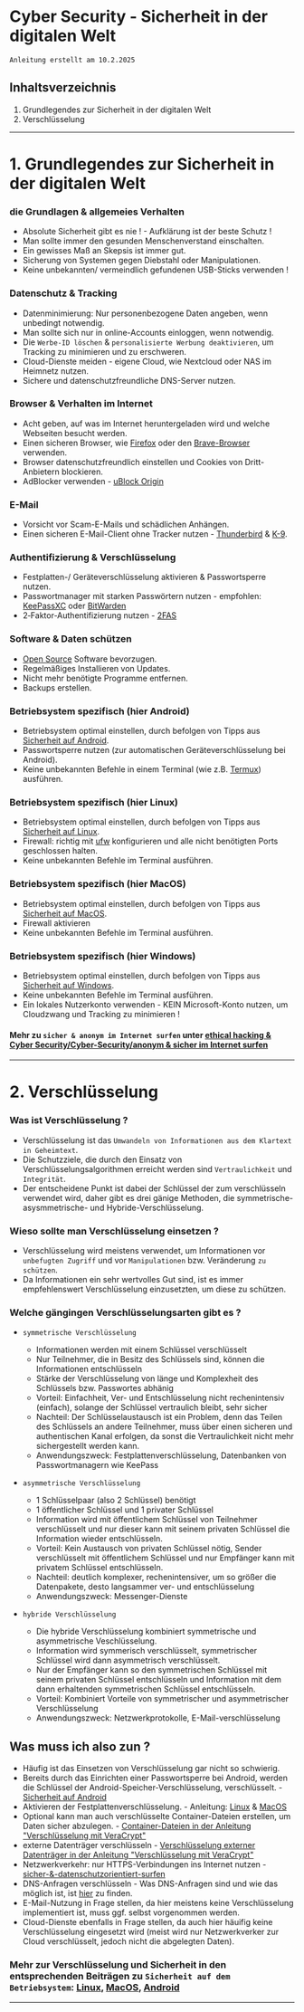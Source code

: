 # Cyber Security - Sicherheit in der digitalen Welt

`Anleitung erstellt am 10.2.2025`


## Inhaltsverzeichnis
1. Grundlegendes zur Sicherheit in der digitalen Welt
2. Verschlüsselung





----------------------------------------------------------------------------------------------------------------


# 1. Grundlegendes zur Sicherheit in der digitalen Welt

### die Grundlagen & allgemeies Verhalten
- Absolute Sicherheit gibt es nie ! - Aufklärung ist der beste Schutz !
- Man sollte immer den gesunden Menschenverstand einschalten.
- Ein gewisses Maß an Skepsis ist immer gut.
- Sicherung von Systemen gegen Diebstahl oder Manipulationen.
- Keine unbekannten/ vermeindlich gefundenen USB-Sticks verwenden !

### Datenschutz & Tracking
- Datenminimierung: Nur personenbezogene Daten angeben, wenn unbedingt notwendig.
- Man sollte sich nur in online-Accounts einloggen, wenn notwendig.
- Die `Werbe-ID löschen` & `personalisierte Werbung deaktivieren`, um Tracking zu minimieren und zu erschweren.
- Cloud-Dienste meiden - eigene Cloud, wie Nextcloud oder NAS im Heimnetz nutzen.
- Sichere und datenschutzfreundliche DNS-Server nutzen.

### Browser & Verhalten im Internet
- Acht geben, auf was im Internet heruntergeladen wird und welche Webseiten besucht werden.
- Einen sicheren Browser, wie [Firefox](https://www.mozilla.org/de/firefox/new/) oder den [Brave-Browser](https://brave.com/de/) verwenden.
- Browser datenschutzfreundlich einstellen und Cookies von Dritt-Anbietern blockieren.
- AdBlocker verwenden - [uBlock Origin](https://ublockorigin.com/de)

### E-Mail
- Vorsicht vor Scam-E-Mails und schädlichen Anhängen.
- Einen sicheren E-Mail-Client ohne Tracker nutzen - [Thunderbird](https://www.thunderbird.net/de/) & [K-9](https://k9mail.app/).

### Authentifizierung & Verschlüsselung
- Festplatten-/ Geräteverschlüsselung aktivieren & Passwortsperre nutzen.
- Passwortmanager mit starken Passwörtern nutzen - empfohlen: [KeePassXC](https://keepassxc.org/) oder [BitWarden](https://bitwarden.com/de-de/)
- 2‑Faktor-Authentifizierung nutzen - [2FAS](https://2fas.com/)

### Software & Daten schützen
- [Open Source](https://de.wikipedia.org/wiki/Open_Source) Software bevorzugen.
- Regelmäßiges Installieren von Updates.
- Nicht mehr benötigte Programme entfernen.
- Backups erstellen.

### Betriebsystem spezifisch (hier Android)
- Betriebsystem optimal einstellen, durch befolgen von Tipps aus [Sicherheit auf Android](https://github.com/replay45/Windows-Apple-und-Android/tree/main/Android).
- Passwortsperre nutzen (zur automatischen Geräteverschlüsselung bei Android).
- Keine unbekannten Befehle in einem Terminal (wie z.B. [Termux](https://termux.dev/en/)) ausführen.

### Betriebsystem spezifisch (hier Linux)
- Betriebsystem optimal einstellen, durch befolgen von Tipps aus [Sicherheit auf Linux](https://github.com/replay45/Linux-RaspberryPI-NextCloud/tree/main/linux).
- Firewall: richtig mit [ufw](https://wiki.ubuntuusers.de/ufw/) konfigurieren und alle nicht benötigten Ports geschlossen halten.
- Keine unbekannten Befehle im Terminal ausführen.

### Betriebsystem spezifisch (hier MacOS)
- Betriebsystem optimal einstellen, durch befolgen von Tipps aus [Sicherheit auf MacOS](https://github.com/replay45/Windows-Apple-und-Android/tree/main/Apple).
- Firewall aktivieren
- Keine unbekannten Befehle im Terminal ausführen.

### Betriebsystem spezifisch (hier Windows)
- Betriebsystem optimal einstellen, durch befolgen von Tipps aus [Sicherheit auf Windows](https://github.com/replay45/Windows-Apple-und-Android/tree/main/Windows).
- Keine unbekannten Befehle im Terminal ausführen.
- Ein lokales Nutzerkonto verwenden - KEIN Microsoft-Konto nutzen, um Cloudzwang und Tracking zu minimieren ! 


#### Mehr zu `sicher & anonym im Internet surfen` unter [ethical hacking & Cyber Security/Cyber-Security/anonym & sicher im Internet surfen](https://github.com/replay45/ethical-hacking-und-cybersecurity/tree/main/browser-%26-sicher-surfen)


----------------------------------------------------------------------------------------------------------------


# 2. Verschlüsselung

### Was ist Verschlüsselung ?
- Verschlüsselung ist das `Umwandeln von Informationen aus dem Klartext in Geheimtext`. 
- Die Schutzziele, die durch den Einsatz von Verschlüsselungsalgorithmen erreicht werden sind `Vertraulichkeit` und `Integrität`.
- Der entscheidene Punkt ist dabei der Schlüssel der zum verschlüsseln verwendet wird, daher gibt es drei gänige Methoden, die symmetrische- asysmmetrische- und Hybride-Verschlüsselung.


### Wieso sollte man Verschlüsselung einsetzen ?
- Verschlüsselung wird meistens verwendet, um Informationen vor `unbefugten Zugriff` und vor `Manipulationen` bzw. Veränderung `zu schützen`.
- Da Informationen ein sehr wertvolles Gut sind, ist es immer empfehlenswert Verschlüsselung einzusetzten, um diese zu schützen.


### Welche gängingen Verschlüsselungsarten gibt es ?
- `symmetrische Verschlüsselung`
	- Informationen werden mit einem Schlüssel verschlüsselt
	- Nur Teilnehmer, die in Besitz des Schlüssels sind, können die Informationen entschlüsseln
	- Stärke der Verschlüsselung von länge und Komplexheit des Schlüssels bzw. Passwortes abhänig
	- Vorteil: Einfachheit, Ver- und Entschlüsselung nicht rechenintensiv (einfach), solange der Schlüssel vertraulich bleibt, sehr sicher
	- Nachteil: Der Schlüsselaustausch ist ein Problem, denn das Teilen des Schlüssels an andere Teilnehmer, muss über einen sicheren und authentischen Kanal erfolgen, da sonst die Vertraulichkeit nicht mehr sichergestellt werden kann.
	- Anwendungszweck: Festplattenverschlüsselung, Datenbanken von Passwortmanagern wie KeePass

- `asymmetrische Verschlüsselung`
	- 1 Schlüsselpaar (also 2 Schlüssel) benötigt
	- 1 öffentlicher Schlüssel und 1 privater Schlüssel
	- Information wird mit öffentlichem Schlüssel von Teilnehmer verschlüsselt und nur dieser kann mit seinem privaten Schlüssel die Information wieder entschlüsseln.
	- Vorteil: Kein Austausch von privaten Schlüssel nötig, Sender verschlüsselt mit öffentlichem Schlüssel und nur Empfänger kann mit privatem Schlüssel entschlüsseln. 
	- Nachteil: deutlich komplexer, rechenintensiver, um so größer die Datenpakete, desto langsammer ver- und entschlüsselung
	- Anwendungszweck: Messenger-Dienste

- `hybride Verschlüsselung`
	- Die hybride Verschlüsselung kombiniert symmetrische und asymmetrische Veschlüsselung.
	- Information wird symmerisch verschlüsselt, symmetrischer Schlüssel wird dann asymmetrisch verschlüsselt.
	- Nur der Empfänger kann so den symmetrischen Schlüssel mit seinem privaten Schlüssel entschlüsseln und Information mit dem dann erhaltenden symmetrischen Schlüssel entschlüsseln.
	- Vorteil: Kombiniert Vorteile von symmetrischer und asymmetrischer Verschlüsselung
	- Anwendungszweck: Netzwerkprotokolle, E-Mail-verschlüsselung


## Was muss ich also zun ?
- Häufig ist das Einsetzen von Verschlüsselung gar nicht so schwierig.
- Bereits durch das Einrichten einer Passwortsperre bei Android, werden die Schlüssel der Android-Speicher-Verschlüsselung, verschlüsselt. - [Sicherheit auf Android](https://github.com/replay45/Windows-Apple-und-Android/tree/main/Android)
- Aktivieren der Festplattenverschlüsselung. - Anleitung: [Linux](https://github.com/replay45/Linux-RaspberryPI-NextCloud/tree/main/linux/Sicherheit-auf-linux-%26-Verschl%C3%BCsselung) & [MacOS](https://github.com/replay45/Windows-Apple-und-Android/tree/main/Apple)
- Optional kann man auch verschlüsselte Container-Dateien erstellen, um Daten sicher abzulegen. - [Container-Dateien in der Anleitung "Verschlüsselung mit VeraCrypt"](https://github.com/replay45/Linux-RaspberryPI-NextCloud/tree/main/linux/Sicherheit-auf-linux-%26-Verschl%C3%BCsselung)
- externe Datenträger verschlüsseln - [Verschlüsselung externer Datenträger in der Anleitung "Verschlüsselung mit VeraCrypt"](https://github.com/replay45/Linux-RaspberryPI-NextCloud/tree/main/linux/Sicherheit-auf-linux-%26-Verschl%C3%BCsselung)
- Netzwerkverkehr: nur HTTPS-Verbindungen ins Internet nutzen - [sicher-&-datenschutzorientiert-surfen](https://github.com/replay45/ethical-hacking-und-cybersecurity/tree/main/cyber-security)
- DNS-Anfragen verschlüsseln - Was DNS-Anfragen sind und wie das möglich ist, ist [hier](https://github.com/replay45/Linux-RaspberryPI-NextCloud/tree/main/raspberry-pi) zu finden.
- E-Mail-Nutzung in Frage stellen, da hier meistens keine Verschlüsselung implementiert ist, muss ggf. selbst vorgenommen werden.
- Cloud-Dienste ebenfalls in Frage stellen, da auch hier häuifig keine Verschlüsselung eingesetzt wird (meist wird nur Netzwerkverker zur Cloud verschlüsselt, jedoch nicht die abgelegten Daten).


### Mehr zur Verschlüsselung und Sicherheit in den entsprechenden Beiträgen zu `Sicherheit auf dem Betriebsystem`: [Linux](https://github.com/replay45/Linux-RaspberryPI-NextCloud/tree/main/linux/Sicherheit-auf-linux-%26-Verschl%C3%BCsselung), [MacOS](https://github.com/replay45/Windows-Apple-und-Android/tree/main/Apple), [Android](https://github.com/replay45/Windows-Apple-und-Android/tree/main/Android)


----------------------------------------------------------------------------------------------------------------
